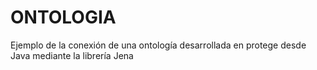 ONTOLOGIA
=========

Ejemplo de la conexión de una ontología desarrollada en protege desde Java mediante la librería Jena

